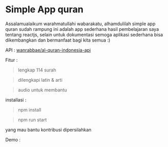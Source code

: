 # Simple App quran

<p>Assalamualaikum warahmatullahi wabarakatu, alhamdulilah simple app quran  sudah rampung ini adalah app sederhana hasil pembelajaran saya tentang reactjs, selain untuk dokumentasi semoga aplikasi sederhana bisa dikembangkan dan bermanfaat bagi kita semua :)</p>

<p> API : <a href="https://github.com/wanrabbae/al-quran-indonesia-api">wanrabbae/al-quran-indonesia-api</a></P>

<p> Fitur : </p>

> lengkap 114 surah

> dilengkapi latin & arti

> audio untuk membantu 

<P>installasi :</p>

> npm install

> npm run start

<p>yang mau bantu kontribusi dipersilahkan</P>

<p>Demo : <a href=""></a></P>
